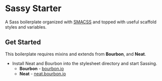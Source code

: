 # Sassy Starter

A Sass boilerplate organized with [SMACSS](https://smacss.com/) and topped with useful scaffold styles and variables.


## Get Started

This boilerplate requires mixins and extends from **Bourbon**, and **Neat**.

- Install Neat and Bourbon into the stylesheet directory and start Sassing.
  - **Bourbon** - [bourbon.io](http://bourbon.io/)
  - **Neat** - [neat.bourbon.io](http://neat.bourbon.io/)
